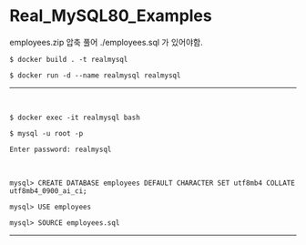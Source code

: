 # Real_MySQL80_Examples

employees.zip 압축 풀어 ./employees.sql 가 있어야함.

```shell
$ docker build . -t realmysql
```
```shell
$ docker run -d --name realmysql realmysql
```
---

<br>

```shell
$ docker exec -it realmysql bash
```
``` shell
$ mysql -u root -p

Enter password: realmysql
```

<br>

```shell
mysql> CREATE DATABASE employees DEFAULT CHARACTER SET utf8mb4 COLLATE utf8mb4_0900_ai_ci;

mysql> USE employees

mysql> SOURCE employees.sql
```

---